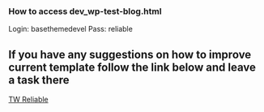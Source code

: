 ### How to access dev_wp-test-blog.html

Login: basethemedevel
Pass: reliable

## If you have any suggestions on how to improve current template follow the link below and leave a task there

[TW Reliable](https://heyreliable.teamwork.com/#/tasks/41713621)